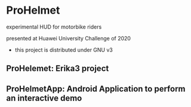 # ProHelmet

experimental HUD for motorbike riders

presented at Huawei University Challenge of 2020

* this project is distributed under GNU v3

## ProHelemet: Erika3 project

## ProHelmetApp: Android Application to perform an interactive demo
